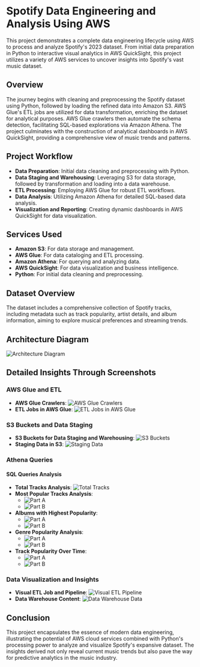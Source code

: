 # Spotify Data Engineering and Analysis Using AWS

This project demonstrates a complete data engineering lifecycle using AWS to process and analyze Spotify's 2023 dataset. From initial data preparation in Python to interactive visual analytics in AWS QuickSight, this project utilizes a variety of AWS services to uncover insights into Spotify's vast music dataset.

## Overview

The journey begins with cleaning and preprocessing the Spotify dataset using Python, followed by loading the refined data into Amazon S3. AWS Glue's ETL jobs are utilized for data transformation, enriching the dataset for analytical purposes. AWS Glue crawlers then automate the schema detection, facilitating SQL-based explorations via Amazon Athena. The project culminates with the construction of analytical dashboards in AWS QuickSight, providing a comprehensive view of music trends and patterns.

## Project Workflow

- **Data Preparation**: Initial data cleaning and preprocessing with Python.
- **Data Staging and Warehousing**: Leveraging S3 for data storage, followed by transformation and loading into a data warehouse.
- **ETL Processing**: Employing AWS Glue for robust ETL workflows.
- **Data Analysis**: Utilizing Amazon Athena for detailed SQL-based data analysis.
- **Visualization and Reporting**: Creating dynamic dashboards in AWS QuickSight for data visualization.

## Services Used

- **Amazon S3**: For data storage and management.
- **AWS Glue**: For data cataloging and ETL processing.
- **Amazon Athena**: For querying and analyzing data.
- **AWS QuickSight**: For data visualization and business intelligence.
- **Python**: For initial data cleaning and preprocessing.

## Dataset Overview

The dataset includes a comprehensive collection of Spotify tracks, including metadata such as track popularity, artist details, and album information, aiming to explore musical preferences and streaming trends.

## Architecture Diagram

![Architecture Diagram](./architecture.png)

## Detailed Insights Through Screenshots

### AWS Glue and ETL

- **AWS Glue Crawlers**: ![AWS Glue Crawlers](./Screenshots/all_crawlers.png)
- **ETL Jobs in AWS Glue**: ![ETL Jobs in AWS Glue](./Screenshots/all_job_runs_in_GLUE.png)

### S3 Buckets and Data Staging

- **S3 Buckets for Data Staging and Warehousing**: ![S3 Buckets](./Screenshots/all_s3_buckets.png)
- **Staging Data in S3**: ![Staging Data](./Screenshots/staging_data.png)

### Athena Queries

#### SQL Queries Analysis

- **Total Tracks Analysis**: ![Total Tracks](./Screenshots/query_1_getting_total_tracks.png)
- **Most Popular Tracks Analysis**: 
  - ![Part A](./Screenshots/query_2_top_10_most_popular_tracks_A.png)
  - ![Part B](./Screenshots/query_2_top_10_most_popular_tracks_B.png)
- **Albums with Highest Popularity**: 
  - ![Part A](./Screenshots/query_3_top_5_albums_with_highest_popularity_A.png)
  - ![Part B](./Screenshots/query_3_top_5_albums_with_highest_popularity_B.png)
- **Genre Popularity Analysis**: 
  - ![Part A](./Screenshots/query_4_most_popular_genre_by_average_track_popularity_A.png)
  - ![Part B](./Screenshots/query_4_most_popular_genre_by_average_track_popularity_B.png)
- **Track Popularity Over Time**: 
  - ![Part A](./Screenshots/query_5_popularity_of_tracks_changing_over_time_A.png)
  - ![Part B](./Screenshots/query_5_popularity_of_tracks_changing_over_time_B.png)

### Data Visualization and Insights

- **Visual ETL Job and Pipeline**: ![Visual ETL Pipeline](./Screenshots/Visual_ETL_job_and_pipeline.png)
- **Data Warehouse Content**: ![Data Warehouse Data](./Screenshots/data_warehouse_data.png)

## Conclusion

This project encapsulates the essence of modern data engineering, illustrating the potential of AWS cloud services combined with Python's processing power to analyze and visualize Spotify's expansive dataset. The insights derived not only reveal current music trends but also pave the way for predictive analytics in the music industry.
